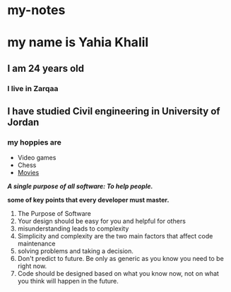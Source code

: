 # my-notes
# my name is Yahia Khalil
## I am 24 years old
### I live in Zarqaa
## I have studied Civil engineering in University of Jordan
### my hoppies are
- Video games
- Chess
- [Movies](https://www.netflix.com/jo/browse/genre/34399)

***A single purpose of all software: To help people.***

**some of key points that every developer must master.**
1. The Purpose of Software
2. Your design should be easy for you and helpful for others
3. misunderstanding leads to complexity
4. Simplicity and complexity are the two main factors that affect code maintenance
5. solving problems and taking a decision.
6. Don't predict to future. Be only as generic as you know you need to be right now.
7. Code should be designed based on what you know now, not on what you think will happen in the future.